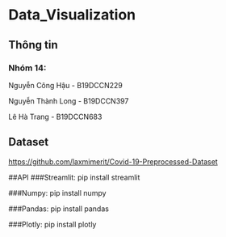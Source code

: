 # Data_Visualization
## Thông tin
### Nhóm 14:
Nguyễn Công Hậu - B19DCCN229 

Nguyễn Thành Long - B19DCCN397

Lê Hà Trang - B19DCCN683

## Dataset

https://github.com/laxmimerit/Covid-19-Preprocessed-Dataset


##API
###Streamlit: pip install streamlit

###Numpy: pip install numpy

###Pandas: pip install pandas

###Plotly: pip install plotly

